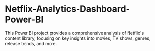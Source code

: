 # Netflix-Analytics-Dashboard-Power-BI
This Power BI project provides a comprehensive analysis of Netflix's content library, focusing on key insights into movies, TV shows, genres, release trends, and more.
